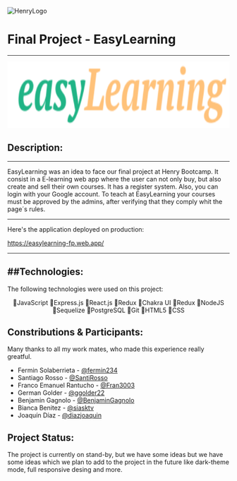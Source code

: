 ![HenryLogo](https://d31uz8lwfmyn8g.cloudfront.net/Assets/logo-henry-white-lg.png)

# Final Project - EasyLearning
----
<img height="150" src="./client/src/image/easylearning.png"/>

## Description:
----
EasyLearning was an idea to face our final project at Henry Bootcamp. It consist in a E-learning web app where the user can not only buy, but also create and sell their own courses. It has a register system. Also, you can login with your Google account.
To teach at EasyLearning your courses must be approved by the admins, after verifying that they comply whit the page´s rules.

----
Here's the application deployed on production:

<https://easylearning-fp.web.app/>

----

##Technologies:
----
The following technologies were used on this project:
<div align='center'>
  🔹JavaScript
  🔸Express.js
  🔹React.js
  🔸Redux
  🔹Chakra UI
  🔸Redux
  🔹NodeJS
</div>
<div align='center'>
  🔸Sequelize
  🔹PostgreSQL
  🔸Git
  🔹HTML5
  🔸CSS
</div>

## Constributions & Participants:

Many thanks to all my work mates, who made this experience really greatful.

- Fermin Solaberrieta - [@fermin234](https://github.com/fermin234)
- Santiago Rosso - [@SantiRosso](https://github.com/SantiRosso)
- Franco Emanuel Rantucho - [@Fran3003](https://github.com/Fran3003)
- German Golder - [@ggolder22](https://github.com/ggolder22)
- Benjamin Gagnolo - [@BenjaminGagnolo](https://github.com/BenjaminGagnolo)
- Bianca Benitez - [@siasktv](https://github.com/siasktv)
- Joaquín Díaz - [@diazjoaquin](https://github.com/diazjoaquin)

## Project Status:

The project is currently on stand-by, but we have some ideas but we have some ideas which we plan to add to the project in the future like dark-theme mode, full responsive desing and more.
